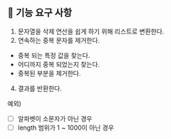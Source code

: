 ## 🚀 기능 요구 사항

1. 문자열을 삭제 연산을 쉽게 하기 위해 리스트로 변환한다.
2. 연속하는 중복 문자를 제거한다.
* 중복 되는 특정 값을 찾는다.
* 어디까지 중복 되었는지 찾는다.
* 중복된 부분을 제거한다.
4. 결과를 반환한다.

예외)
- [ ] 알파벳이 소문자가 아닌 경우
- [ ] length 범위가 1 ~ 1000이 아닌 경우
